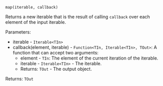 `map(iterable, callback)`

Returns a new iterable that is the result of calling `callback` over each element of the input iterable.

Parameters:
* iterable - `Iterable<TIn>`
* callback(element, iterable) - `Function<TIn, Iterable<TIn>, TOut>`: A function that can accept two arguments:
  * element - `TIn`: The element of the current iteration of the iterable.
  * iterable - `Iterable<TIn>` - The iterable.
  * Returns: `TOut` - The output object.

Returns: `TOut`
